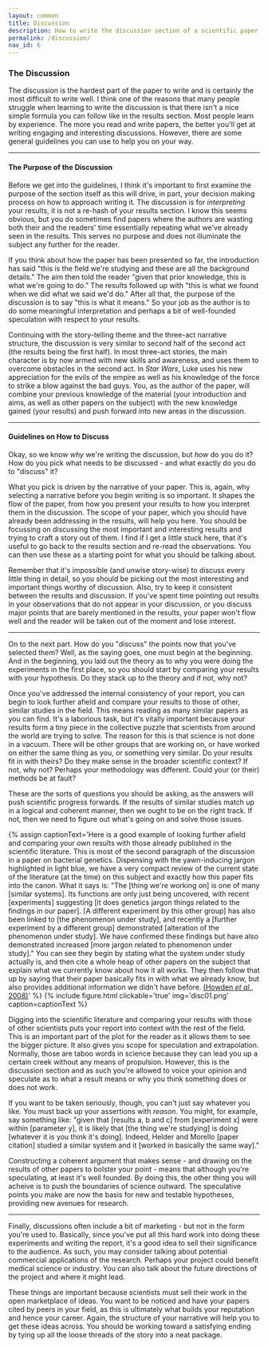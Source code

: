 ```yaml
---
layout: common
title: Discussion
description: How to write the discussion section of a scientific paper or report
permalink: /discussion/
nav_id: 6
---
```


### The Discussion
The discussion is the hardest part of the paper to write and is certainly the most difficult to write well. I think one of the reasons that many people struggle when learning to write the discussion is that there isn't a nice simple formula you can follow like in the results section. Most people learn by experience. The more you read and write papers, the better you'll get at writing engaging and interesting discussions. However, there are some general guidelines you can use to help you on your way.

<hr>

#### The Purpose of the Discussion

Before we get into the guidelines, I think it's important to first examine the purpose of the section itself as this will drive, in part, your decision making process on how to approach writing it. The discussion is for <i>interpreting</i> your results, it is not a re-hash of your results section. I know this seems obvious, but you do sometimes find papers where the authors are wasting both their and the readers' time essentially repeating what we've already seen in the results. This serves no purpose and does not illuminate the subject any further for the reader.

If you think about how the paper has been presented so far, the introduction has said "this is the field we're studying and these are all the background details." The aim then told the reader "given that prior knowledge, this is what we're going to do." The results followed up with "this is what we found when we did what we said we'd do." After all that, the purpose of the discussion is to say "this is what it means." So your job as the author is to do some meaningful interpretation and perhaps a bit of well-founded speculation with respect to your results.

Continuing with the story-telling theme and the three-act narrative structure, the discussion is very similar to second half of the second act (the results being the first half). In most three-act stories, the main character is by now armed with new skills and awareness, and uses them to overcome obstacles in the second act. In <i>Star Wars</i>, Luke uses his new appreciation for the evils of the empire as well as his knowledge of the force to strike a blow against the bad guys. You, as the author of the paper, will combine your previous knowledge of the material (your introduction and aims, as well as other papers on the subject) with the new knowledge gained (your results) and push forward into new areas in the discussion.

<hr>

#### Guidelines on How to Discuss

Okay, so we know <i>why</i> we're writing the discussion, but _how_ do you do it? How do you pick what needs to be discussed - and what exactly do you do to "discuss" it?

What you pick is driven by the narrative of your paper. This is, again, why selecting a narrative before you begin writing is so important. It shapes the flow of the paper, from how you present your results to how you interpret them in the discussion. The scope of your paper, which you should have already been addressing in the results, will help you here. You should be focussing on discussing the most important and interesting results and trying to craft a story out of them. I find if I get a little stuck here, that it's useful to go back to the results section and re-read the observations. You can then use these as a starting point for what you should be talking about.

Remember that it's impossible (and unwise story-wise) to discuss every little thing in detail, so you should be picking out the most interesting and important things worthy of discussion. Also, try to keep it consistent between the results and discussion. If you've spent time pointing out results in your observations that do not appear in your discussion, or you discuss major points that are barely mentioned in the results, your paper won't flow well and the reader will be taken out of the moment and lose interest.

<hr>

On to the next part. How do you "discuss" the points now that you've selected them? Well, as the saying goes, one must begin at the beginning. And in the beginning, you laid out the theory as to why you were doing the experiments in the first place, so you should start by comparing your results with your hypothesis. Do they stack up to the theory and if not, why not?

Once you've addressed the internal consistency of your report, you can begin to look further afield and compare your results to those of other, similar studies in the field. This means reading as many similar papers as you can find. It's a laborious task, but it's vitally important because your results form a tiny piece in the collective puzzle that scientists from around the world are trying to solve. The reason for this is that science is not done in a vacuum. There will be other groups that are working on, or have worked on either the same thing as you, or something very similar. Do your results fit in with theirs? Do they make sense in the broader scientific context? If not, why not? Perhaps your methodology was different. Could your (or their) methods be at fault?

These are the sorts of questions you should be asking, as the answers will push scientific progress forwards. If the results of similar studies match up in a logical and coherent manner, then we ought to be on the right track. If not, then we need to figure out what's going on and solve those issues.

{% assign captionText='Here is a good example of looking further afield and comparing your own results with those already published in the scientific literature. This is most of the second paragraph of the discussion in a paper on bacterial genetics. Dispensing with the yawn-inducing jargon highlighted in light blue, we have a very compact review of the current state of the literature (at the time) on this subject and exactly how this paper fits into the canon. What it says is: "The [thing we&#x27;re working on] is one of many [similar systems]. Its functions are only just being uncovered, with recent [experiments] suggesting [it does genetics jargon things related to the findings in our paper]. [A different experiment by this other group] has also been linked to [the phenomenon under study], and recently a [further experiment by a different group] demonstrated [alteration of the phenomenon under study]. We have confirmed these findings but have also demonstrated increased [more jargon related to phenomenon under study]." You can see they begin by stating what the system under study actually is, and then cite a whole heap of other papers on the subject that explain what we currently know about how it all works. They then follow that up by saying that their paper basically fits in with what we already know, but also provides additional information we didn&#x27;t have before. <a href="http://www.ncbi.nlm.nih.gov/pmc/articles/PMC2565880/" target="&#x5f;blank">(Howden <i>et al.</i>, 2008)</a>' %}
{% include figure.html clickable='true' img='disc01.png' caption=captionText %}

Digging into the scientific literature and comparing your results with those of other scientists puts your report into context with the rest of the field. This is an important part of the plot for the reader as it allows them to see the bigger picture. It also gives you scope for speculation and extrapolation. Normally, those are taboo words in science because they can lead you up a certain creek without any means of propulsion. However, this is the discussion section and as such you're allowed to voice your opinion and speculate as to what a result means or why you think something does or does not work.

If you want to be taken seriously, though, you can't just say whatever you like. You must back up your assertions with _reason_. You might, for example, say something like: "given that [results a, b and c] from [experiment x] were within [parameter y], it is likely that [the thing we're studying] is doing [whatever it is you think it's doing]. Indeed, Helder and Morello [paper citation] studied a similar system and it [worked in basically the same way]."

Constructing a coherent argument that makes sense - and drawing on the results of other papers to bolster your point - means that although you're speculating, at least it's well founded. By doing this, the other thing you will acheive is to push the boundaries of science outward. The speculative points you make are now the basis for new and testable hypotheses, providing new avenues for research.

<hr>

Finally, discussions often include a bit of marketing - but not in the form you're used to. Basically, since you've put all this hard work into doing these experiments and writing the report, it's a good idea to sell their significance to the audience. As such, you may consider talking about potential commercial applications of the research. Perhaps your project could benefit medical science or industry. You can also talk about the future directions of the project and where it might lead.

These things are important because scientists must sell their work in the open marketplace of ideas. You want to be noticed and have your papers cited by peers in your field, as this is ultimately what builds your reputation and hence your career. Again, the structure of your narrative will help you to get these ideas across. You should be working toward a satisfying ending by tying up all the loose threads of the story into a neat package.
